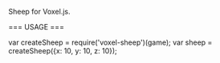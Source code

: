 Sheep for Voxel.js.

=== USAGE ===

var createSheep = require('voxel-sheep')(game);
var sheep = createSheep({x: 10, y: 10, z: 10});
